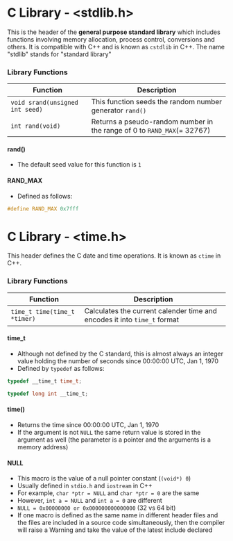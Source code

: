 ﻿# C Library - <stdlib.h>
This is the header of the **general purpose standard library** which includes functions involving memory allocation, process control, conversions and others. It is compatible with C++ and is known as `cstdlib` in C++. The name "stdlib" stands for "standard library"

### Library Functions
|Function|Description|
|-|-|
|```void srand(unsigned int seed)```|This function seeds the random number generator `rand()`
|`int rand(void)`|Returns a pseudo-random number in the range of 0 to `RAND_MAX`(= 32767)|

#### rand()
- The default seed value for this function is `1`

#### RAND_MAX
- Defined as follows:
```c
#define RAND_MAX 0x7fff
```

# C Library - <time.h>
This header defines the C date and time operations. It is known as `ctime` in C++.

### Library Functions
|Function|Description|
|-|-|
|`time_t time(time_t *timer)`|Calculates the current calender time and encodes it into `time_t` format|

#### time_t
- Although not defined by the C standard, this is almost always an integer value holding the number of seconds since 00:00:00 UTC, Jan 1, 1970
- Defined by `typedef` as follows: 
```c
typedef __time_t time_t;
```
```c
typedef long int __time_t;
```
#### time()
- Returns the time since 00:00:00 UTC, Jan 1, 1970
- If the argument is not `NULL` the same return value is stored in the argument as well (the parameter is a pointer and the arguments is a memory address)

#### NULL
- This macro is the value of a null pointer constant (`(void*) 0`) 
- Usually defined in `stdio.h` and `iostream` in C++
- For example, `char *ptr = NULL` and `char *ptr = 0` are the same
- However, `int a = NULL` and `int a = 0` are different
- `NULL = 0x00000000 or 0x000000000000000` (32 vs 64 bit)
- If one macro is defined as the same name in different header files and the files are included in a source code simultaneously, then the compiler will raise a Warning and take the value of the latest include declared
